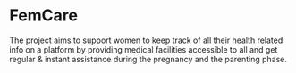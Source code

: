 # FemCare

The project aims to support women to keep track of all their health related info on a platform by providing medical facilities accessible to all and get regular & instant assistance during the pregnancy and the parenting phase.


